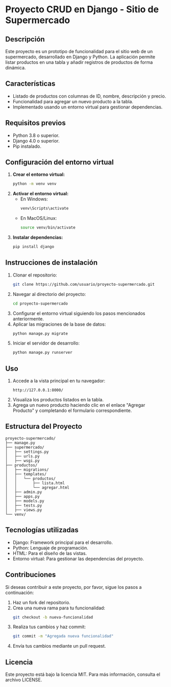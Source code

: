 # Proyecto CRUD en Django - Sitio de Supermercado

## Descripción
Este proyecto es un prototipo de funcionalidad para el sitio web de un supermercado, desarrollado en Django y Python. La aplicación permite listar productos en una tabla y añadir registros de productos de forma dinámica.

## Características
- Listado de productos con columnas de ID, nombre, descripción y precio.
- Funcionalidad para agregar un nuevo producto a la tabla.
- Implementado usando un entorno virtual para gestionar dependencias.

## Requisitos previos
- Python 3.8 o superior.
- Django 4.0 o superior.
- Pip instalado.

## Configuración del entorno virtual
1. **Crear el entorno virtual:**
   ```bash
   python -m venv venv
   ```
2. **Activar el entorno virtual:**
   - En Windows:
     ```bash
     venv\Scripts\activate
     ```
   - En MacOS/Linux:
     ```bash
     source venv/bin/activate
     ```
3. **Instalar dependencias:**
   ```bash
   pip install django
   ```

## Instrucciones de instalación
1. Clonar el repositorio:
   ```bash
   git clone https://github.com/usuario/proyecto-supermercado.git
   ```
2. Navegar al directorio del proyecto:
   ```bash
   cd proyecto-supermercado
   ```
3. Configurar el entorno virtual siguiendo los pasos mencionados anteriormente.
4. Aplicar las migraciones de la base de datos:
   ```bash
   python manage.py migrate
   ```
5. Iniciar el servidor de desarrollo:
   ```bash
   python manage.py runserver
   ```

## Uso
1. Accede a la vista principal en tu navegador:
   ```
   http://127.0.0.1:8000/
   ```
2. Visualiza los productos listados en la tabla.
3. Agrega un nuevo producto haciendo clic en el enlace "Agregar Producto" y completando el formulario correspondiente.

## Estructura del Proyecto
```
proyecto-supermercado/
├── manage.py
├── supermercado/
│   ├── settings.py
│   ├── urls.py
│   ├── wsgi.py
├── productos/
│   ├── migrations/
│   ├── templates/
│   │   └── productos/
│   │       ├── lista.html
│   │       └── agregar.html
│   ├── admin.py
│   ├── apps.py
│   ├── models.py
│   ├── tests.py
│   ├── views.py
└── venv/
```

## Tecnologías utilizadas
- Django: Framework principal para el desarrollo.
- Python: Lenguaje de programación.
- HTML: Para el diseño de las vistas.
- Entorno virtual: Para gestionar las dependencias del proyecto.

## Contribuciones
Si deseas contribuir a este proyecto, por favor, sigue los pasos a continuación:
1. Haz un fork del repositorio.
2. Crea una nueva rama para tu funcionalidad:
   ```bash
   git checkout -b nueva-funcionalidad
   ```
3. Realiza tus cambios y haz commit:
   ```bash
   git commit -m "Agregada nueva funcionalidad"
   ```
4. Envía tus cambios mediante un pull request.

## Licencia
Este proyecto está bajo la licencia MIT. Para más información, consulta el archivo LICENSE.
